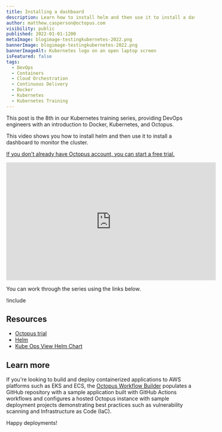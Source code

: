 ```yaml
---
title: Installing a dashboard
description: Learn how to install helm and then use it to install a dashboard to monitor the cluster, as part of our Kubernetes training series
author: matthew.casperson@octopus.com
visibility: public
published: 2022-01-01-1200
metaImage: blogimage-testingkubernetes-2022.png
bannerImage: blogimage-testingkubernetes-2022.png
bannerImageAlt: Kubernetes logo on an open laptop screen
isFeatured: false
tags: 
  - DevOps
  - Containers
  - Cloud Orchestration
  - Continuous Delivery
  - Docker 
  - Kubernetes
  - Kubernetes Training
---
```


This post is the 8th in our Kubernetes training series, providing DevOps engineers with an introduction to Docker, Kubernetes, and Octopus. 

This video shows you how to install helm and then use it to install a dashboard to monitor the cluster.

[If you don't already have Octopus account, you can start a free trial.](https://oc.to/octopus-k8s-training-trial)

<p style="text-align:center"><iframe width="560" height="315" src="https://www.youtube.com/embed/P0QV78irbmU?si=RperJRx7FGnQ41x3" title="Installing a dashboard" frameborder="0" allow="accelerometer; autoplay; clipboard-write; encrypted-media; gyroscope; picture-in-picture; web-share" allowfullscreen></iframe></p>

You can work through the series using the links below.

!include <k8s-training-toc>

## Resources

* [Octopus trial](https://oc.to/octopus-k8s-training-trial)
* [Helm](https://oc.to/56sP7x)
* [Kube Ops View Helm Chart](https://oc.to/z53qjl)


## Learn more

If you're looking to build and deploy containerized applications to AWS platforms such as EKS and ECS, the [Octopus Workflow Builder](https://octopusworkflowbuilder.octopus.com/#/) populates a GitHub repository with a sample application built with GitHub Actions workflows and configures a hosted Octopus instance with sample deployment projects demonstrating best practices such as vulnerability scanning and Infrastructure as Code (IaC). 

Happy deployments! 
